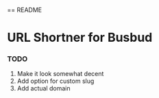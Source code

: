 == README

# URL Shortner for Busbud

### TODO
1. Make it look somewhat decent
1. Add option for custom slug
1. Add actual domain

